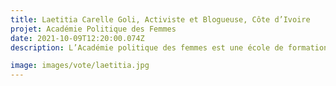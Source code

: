 ```yaml
---
title: Laetitia Carelle Goli, Activiste et Blogueuse, Côte d’Ivoire 
projet: Académie Politique des Femmes
date: 2021-10-09T12:20:00.074Z
description: L’Académie politique des femmes est une école de formation politique des femmes de la société civile et politique. Pendant 3 mois, elles sont formées à la science politique, à la citoyenneté. Avec l'académie politique des femmes, elles deviennent des actrices de changement au sein de leur communauté.L’académie implique les prochaines éditions des adolescentes avec le projet des vacances politiques. A terme, le but est de commencer plus tôt l’éveil politique des femmes.

image: images/vote/laetitia.jpg
---
```

